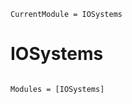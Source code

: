 ```@meta
CurrentModule = IOSystems
```

# IOSystems

```@index
```

```@autodocs
Modules = [IOSystems]
```
